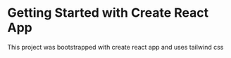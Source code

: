 # Getting Started with Create React App

This project was bootstrapped with create react app and uses tailwind css
